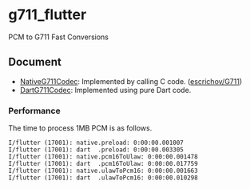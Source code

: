 # g711_flutter

PCM to G711 Fast Conversions

## Document

- [NativeG711Codec](lib/src/native_g711.dart): Implemented by calling C code. ([escrichov/G711](https://github.com/escrichov/G711))
- [DartG711Codec](lib/src/dart_g711.dart): Implemented using pure Dart code.

### Performance

The time to process 1MB PCM is as follows.

```
I/flutter (17001): native.preload: 0:00:00.001007 
I/flutter (17001): dart  .preload: 0:00:00.003305 
I/flutter (17001): native.pcm16ToUlaw: 0:00:00.001478 
I/flutter (17001): dart  .pcm16ToUlaw: 0:00:00.017759 
I/flutter (17001): native.ulawToPcm16: 0:00:00.001663 
I/flutter (17001): dart  .ulawToPcm16: 0:00:00.010298 
```
